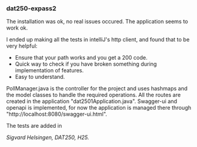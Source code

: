 ### dat250-expass2
The installation was ok, no real issues occured. 
The application seems to work ok.

I ended up making all the tests in intelliJ's http client, and found that to be very helpful:
- Ensure that your path works and you get a 200 code.
- Quick way to check if you have broken something during implementation of features.
- Easy to understand.

PollManager.java is the controller for the project and uses hashmaps and the model classes to handle the required operations.
All the routes are created in the application "dat2501Application.java".
Swagger-ui and openapi is implemented, for now the application is managed there through "http://localhost:8080/swagger-ui.html".

The tests are added in 

*Sigvard Helsingen, DAT250, H25.* 